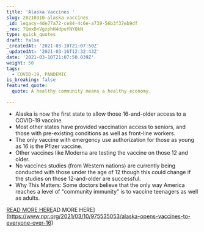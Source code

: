 ```yaml
---
title: 'Alaska Vaccines '
slug: 20210310-alaska-vaccines
_id: legacy-4de77a72-ce84-4c6e-a739-56b3f37eb9df
_rev: 7QmxBnVgzphH4dpufNYQkN
type: quick_quotes
draft: false
_createdAt: '2021-03-10T21:07:50Z'
_updatedAt: '2021-03-16T12:32:43Z'
date: '2021-03-10T21:07:50.039Z'
weight: 50
tags:
  - COVID-19, PANDEMIC
is_breaking: false
featured_quote:
  quote: A healthy community means a healthy economy.

---
```

* Alaska is now the first state to allow those 16-and-older access to a COVID-19 vaccine.
* Most other states have provided vaccination access to seniors, and those with pre-existing conditions as well as front-line workers.
* The only vaccine with emergency use authorization for those as young as 16 is the Pfizer vaccine.
* Other vaccines like Moderna are testing the vaccine on those 12 and older.
* No vaccines studies (from Western nations) are currently being conducted with those under the age of 12 though this could change if the studies on those 12-and-older are successful.
* Why This Matters: Some doctors believe that the only way America reaches a level of "community immunity" is to vaccine teenagers as well as adults.

[READ MORE HERE](https://www.npr.org/2021/03/10/975535053/alaska-opens-vaccines-to-everyone-over-16)AD MORE HERE](https://www.npr.org/2021/03/10/975535053/alaska-opens-vaccines-to-everyone-over-16)